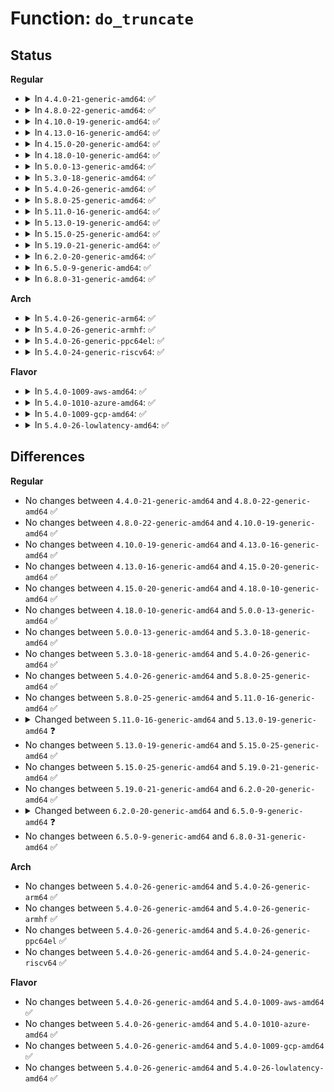 # Function: <code>do_truncate</code>

## Status
<b>Regular</b>
<ul>
<li>
<details>
<summary>In <code>4.4.0-21-generic-amd64</code>: ✅</summary>

```c
int do_truncate(struct dentry * dentry, loff_t length, unsigned int time_attrs, struct file * filp)
```

```json
{
  "name": "do_truncate",
  "collision_type": "Unique Global",
  "inline_type": "No",
  "funcs": [
    {
      "addr": 18446744071580980416,
      "name": "do_truncate",
      "external": true,
      "loc": "fs/open.c:40",
      "file": "fs/open.c",
      "inline": "seen, unknown",
      "caller_inline": [],
      "caller_func": [
        "fs/open.c:vfs_truncate",
        "fs/namei.c:path_openat",
        "fs/coredump.c:do_coredump"
      ]
    }
  ],
  "symbols": [
    {
      "addr": 18446744071580980416,
      "name": "do_truncate",
      "section": ".text",
      "bind": "STB_GLOBAL",
      "size": 186
    }
  ]
}
```
</details>
</li>
<li>
<details>
<summary>In <code>4.8.0-22-generic-amd64</code>: ✅</summary>

```c
int do_truncate(struct dentry * dentry, loff_t length, unsigned int time_attrs, struct file * filp)
```

```json
{
  "name": "do_truncate",
  "collision_type": "Unique Global",
  "inline_type": "No",
  "funcs": [
    {
      "addr": 18446744071581135536,
      "name": "do_truncate",
      "external": true,
      "loc": "fs/open.c:40",
      "file": "fs/open.c",
      "inline": "seen, unknown",
      "caller_inline": [],
      "caller_func": [
        "fs/open.c:vfs_truncate",
        "fs/namei.c:path_openat",
        "fs/coredump.c:do_coredump"
      ]
    }
  ],
  "symbols": [
    {
      "addr": 18446744071581135536,
      "name": "do_truncate",
      "section": ".text",
      "bind": "STB_GLOBAL",
      "size": 182
    }
  ]
}
```
</details>
</li>
<li>
<details>
<summary>In <code>4.10.0-19-generic-amd64</code>: ✅</summary>

```c
int do_truncate(struct dentry * dentry, loff_t length, unsigned int time_attrs, struct file * filp)
```

```json
{
  "name": "do_truncate",
  "collision_type": "Unique Global",
  "inline_type": "No",
  "funcs": [
    {
      "addr": 18446744071581210624,
      "name": "do_truncate",
      "external": true,
      "loc": "fs/open.c:40",
      "file": "fs/open.c",
      "inline": "seen, unknown",
      "caller_inline": [],
      "caller_func": [
        "fs/open.c:vfs_truncate",
        "fs/namei.c:path_openat",
        "fs/coredump.c:dump_truncate",
        "fs/coredump.c:do_coredump"
      ]
    }
  ],
  "symbols": [
    {
      "addr": 18446744071581210624,
      "name": "do_truncate",
      "section": ".text",
      "bind": "STB_GLOBAL",
      "size": 182
    }
  ]
}
```
</details>
</li>
<li>
<details>
<summary>In <code>4.13.0-16-generic-amd64</code>: ✅</summary>

```c
int do_truncate(struct dentry * dentry, loff_t length, unsigned int time_attrs, struct file * filp)
```

```json
{
  "name": "do_truncate",
  "collision_type": "Unique Global",
  "inline_type": "No",
  "funcs": [
    {
      "addr": 18446744071581256544,
      "name": "do_truncate",
      "external": true,
      "loc": "fs/open.c:40",
      "file": "fs/open.c",
      "inline": "seen, unknown",
      "caller_inline": [],
      "caller_func": [
        "fs/open.c:vfs_truncate",
        "fs/namei.c:path_openat",
        "fs/coredump.c:dump_truncate",
        "fs/coredump.c:do_coredump"
      ]
    }
  ],
  "symbols": [
    {
      "addr": 18446744071581256544,
      "name": "do_truncate",
      "section": ".text",
      "bind": "STB_GLOBAL",
      "size": 182
    }
  ]
}
```
</details>
</li>
<li>
<details>
<summary>In <code>4.15.0-20-generic-amd64</code>: ✅</summary>

```c
int do_truncate(struct dentry * dentry, loff_t length, unsigned int time_attrs, struct file * filp)
```

```json
{
  "name": "do_truncate",
  "collision_type": "Unique Global",
  "inline_type": "No",
  "funcs": [
    {
      "addr": 18446744071581395664,
      "name": "do_truncate",
      "external": true,
      "loc": "fs/open.c:40",
      "file": "fs/open.c",
      "inline": "seen, unknown",
      "caller_inline": [],
      "caller_func": [
        "fs/open.c:vfs_truncate",
        "fs/namei.c:path_openat",
        "fs/coredump.c:dump_truncate",
        "fs/coredump.c:do_coredump"
      ]
    }
  ],
  "symbols": [
    {
      "addr": 18446744071581395664,
      "name": "do_truncate",
      "section": ".text",
      "bind": "STB_GLOBAL",
      "size": 182
    }
  ]
}
```
</details>
</li>
<li>
<details>
<summary>In <code>4.18.0-10-generic-amd64</code>: ✅</summary>

```c
int do_truncate(struct dentry * dentry, loff_t length, unsigned int time_attrs, struct file * filp)
```

```json
{
  "name": "do_truncate",
  "collision_type": "Unique Global",
  "inline_type": "No",
  "funcs": [
    {
      "addr": 18446744071581550272,
      "name": "do_truncate",
      "external": true,
      "loc": "fs/open.c:40",
      "file": "fs/open.c",
      "inline": "seen, unknown",
      "caller_inline": [],
      "caller_func": [
        "fs/open.c:do_sys_ftruncate",
        "fs/open.c:vfs_truncate",
        "fs/namei.c:path_openat",
        "fs/coredump.c:dump_truncate",
        "fs/coredump.c:do_coredump"
      ]
    }
  ],
  "symbols": [
    {
      "addr": 18446744071581550272,
      "name": "do_truncate",
      "section": ".text",
      "bind": "STB_GLOBAL",
      "size": 188
    }
  ]
}
```
</details>
</li>
<li>
<details>
<summary>In <code>5.0.0-13-generic-amd64</code>: ✅</summary>

```c
int do_truncate(struct dentry * dentry, loff_t length, unsigned int time_attrs, struct file * filp)
```

```json
{
  "name": "do_truncate",
  "collision_type": "Unique Global",
  "inline_type": "No",
  "funcs": [
    {
      "addr": 18446744071581635552,
      "name": "do_truncate",
      "external": true,
      "loc": "fs/open.c:40",
      "file": "fs/open.c",
      "inline": "seen, unknown",
      "caller_inline": [],
      "caller_func": [
        "fs/open.c:do_sys_ftruncate",
        "fs/open.c:vfs_truncate",
        "fs/namei.c:path_openat",
        "fs/coredump.c:dump_truncate",
        "fs/coredump.c:do_coredump"
      ]
    }
  ],
  "symbols": [
    {
      "addr": 18446744071581635552,
      "name": "do_truncate",
      "section": ".text",
      "bind": "STB_GLOBAL",
      "size": 188
    }
  ]
}
```
</details>
</li>
<li>
<details>
<summary>In <code>5.3.0-18-generic-amd64</code>: ✅</summary>

```c
int do_truncate(struct dentry * dentry, loff_t length, unsigned int time_attrs, struct file * filp)
```

```json
{
  "name": "do_truncate",
  "collision_type": "Unique Global",
  "inline_type": "No",
  "funcs": [
    {
      "addr": 18446744071581752112,
      "name": "do_truncate",
      "external": true,
      "loc": "fs/open.c:41",
      "file": "fs/open.c",
      "inline": "seen, unknown",
      "caller_inline": [],
      "caller_func": [
        "fs/open.c:do_sys_ftruncate",
        "fs/open.c:vfs_truncate",
        "fs/namei.c:do_last",
        "fs/coredump.c:dump_truncate",
        "fs/coredump.c:do_coredump"
      ]
    }
  ],
  "symbols": [
    {
      "addr": 18446744071581752112,
      "name": "do_truncate",
      "section": ".text",
      "bind": "STB_GLOBAL",
      "size": 196
    }
  ]
}
```
</details>
</li>
<li>
<details>
<summary>In <code>5.4.0-26-generic-amd64</code>: ✅</summary>

```c
int do_truncate(struct dentry * dentry, loff_t length, unsigned int time_attrs, struct file * filp)
```

```json
{
  "name": "do_truncate",
  "collision_type": "Unique Global",
  "inline_type": "No",
  "funcs": [
    {
      "addr": 18446744071581824320,
      "name": "do_truncate",
      "external": true,
      "loc": "fs/open.c:41",
      "file": "fs/open.c",
      "inline": "seen, unknown",
      "caller_inline": [],
      "caller_func": [
        "fs/open.c:do_sys_ftruncate",
        "fs/open.c:vfs_truncate",
        "fs/namei.c:do_last",
        "fs/coredump.c:dump_truncate",
        "fs/coredump.c:do_coredump"
      ]
    }
  ],
  "symbols": [
    {
      "addr": 18446744071581824320,
      "name": "do_truncate",
      "section": ".text",
      "bind": "STB_GLOBAL",
      "size": 196
    }
  ]
}
```
</details>
</li>
<li>
<details>
<summary>In <code>5.8.0-25-generic-amd64</code>: ✅</summary>

```c
int do_truncate(struct dentry * dentry, loff_t length, unsigned int time_attrs, struct file * filp)
```

```json
{
  "name": "do_truncate",
  "collision_type": "Unique Global",
  "inline_type": "No",
  "funcs": [
    {
      "addr": 18446744071582045744,
      "name": "do_truncate",
      "external": true,
      "loc": "fs/open.c:38",
      "file": "fs/open.c",
      "inline": "seen, unknown",
      "caller_inline": [],
      "caller_func": [
        "fs/open.c:do_sys_ftruncate",
        "fs/open.c:vfs_truncate",
        "fs/namei.c:handle_truncate",
        "fs/coredump.c:dump_truncate",
        "fs/coredump.c:do_coredump"
      ]
    }
  ],
  "symbols": [
    {
      "addr": 18446744071582045744,
      "name": "do_truncate",
      "section": ".text",
      "bind": "STB_GLOBAL",
      "size": 196
    }
  ]
}
```
</details>
</li>
<li>
<details>
<summary>In <code>5.11.0-16-generic-amd64</code>: ✅</summary>

```c
int do_truncate(struct dentry * dentry, loff_t length, unsigned int time_attrs, struct file * filp)
```

```json
{
  "name": "do_truncate",
  "collision_type": "Unique Global",
  "inline_type": "No",
  "funcs": [
    {
      "addr": 18446744071582094736,
      "name": "do_truncate",
      "external": true,
      "loc": "fs/open.c:38",
      "file": "fs/open.c",
      "inline": "seen, unknown",
      "caller_inline": [],
      "caller_func": [
        "fs/open.c:do_sys_ftruncate",
        "fs/open.c:vfs_truncate",
        "fs/namei.c:handle_truncate",
        "fs/coredump.c:dump_truncate",
        "fs/coredump.c:do_coredump"
      ]
    }
  ],
  "symbols": [
    {
      "addr": 18446744071582094736,
      "name": "do_truncate",
      "section": ".text",
      "bind": "STB_GLOBAL",
      "size": 196
    }
  ]
}
```
</details>
</li>
<li>
<details>
<summary>In <code>5.13.0-19-generic-amd64</code>: ✅</summary>

```c
int do_truncate(struct user_namespace * mnt_userns, struct dentry * dentry, loff_t length, unsigned int time_attrs, struct file * filp)
```

```json
{
  "name": "do_truncate",
  "collision_type": "Unique Global",
  "inline_type": "No",
  "funcs": [
    {
      "addr": 18446744071582124944,
      "name": "do_truncate",
      "external": true,
      "loc": "fs/open.c:38",
      "file": "fs/open.c",
      "inline": "seen, unknown",
      "caller_inline": [],
      "caller_func": [
        "fs/open.c:do_sys_ftruncate",
        "fs/open.c:vfs_truncate",
        "fs/namei.c:do_open",
        "fs/coredump.c:do_coredump"
      ]
    }
  ],
  "symbols": [
    {
      "addr": 18446744071582124944,
      "name": "do_truncate",
      "section": ".text",
      "bind": "STB_GLOBAL",
      "size": 206
    }
  ]
}
```
</details>
</li>
<li>
<details>
<summary>In <code>5.15.0-25-generic-amd64</code>: ✅</summary>

```c
int do_truncate(struct user_namespace * mnt_userns, struct dentry * dentry, loff_t length, unsigned int time_attrs, struct file * filp)
```

```json
{
  "name": "do_truncate",
  "collision_type": "Unique Global",
  "inline_type": "No",
  "funcs": [
    {
      "addr": 18446744071582436400,
      "name": "do_truncate",
      "external": true,
      "loc": "fs/open.c:38",
      "file": "fs/open.c",
      "inline": "seen, unknown",
      "caller_inline": [],
      "caller_func": [
        "fs/open.c:do_sys_ftruncate",
        "fs/open.c:vfs_truncate",
        "fs/namei.c:do_open",
        "fs/coredump.c:do_coredump"
      ]
    }
  ],
  "symbols": [
    {
      "addr": 18446744071582436400,
      "name": "do_truncate",
      "section": ".text",
      "bind": "STB_GLOBAL",
      "size": 206
    }
  ]
}
```
</details>
</li>
<li>
<details>
<summary>In <code>5.19.0-21-generic-amd64</code>: ✅</summary>

```c
int do_truncate(struct user_namespace * mnt_userns, struct dentry * dentry, loff_t length, unsigned int time_attrs, struct file * filp)
```

```json
{
  "name": "do_truncate",
  "collision_type": "Unique Global",
  "inline_type": "No",
  "funcs": [
    {
      "addr": 18446744071582959504,
      "name": "do_truncate",
      "external": true,
      "loc": "fs/open.c:39",
      "file": "fs/open.c",
      "inline": "seen, unknown",
      "caller_inline": [],
      "caller_func": [
        "fs/open.c:do_sys_ftruncate",
        "fs/open.c:vfs_truncate",
        "fs/namei.c:do_open",
        "fs/coredump.c:do_coredump"
      ]
    }
  ],
  "symbols": [
    {
      "addr": 18446744071582959504,
      "name": "do_truncate",
      "section": ".text",
      "bind": "STB_GLOBAL",
      "size": 236
    }
  ]
}
```
</details>
</li>
<li>
<details>
<summary>In <code>6.2.0-20-generic-amd64</code>: ✅</summary>

```c
int do_truncate(struct user_namespace * mnt_userns, struct dentry * dentry, loff_t length, unsigned int time_attrs, struct file * filp)
```

```json
{
  "name": "do_truncate",
  "collision_type": "Unique Global",
  "inline_type": "No",
  "funcs": [
    {
      "addr": 18446744071583517888,
      "name": "do_truncate",
      "external": true,
      "loc": "fs/open.c:39",
      "file": "fs/open.c",
      "inline": "seen, unknown",
      "caller_inline": [],
      "caller_func": [
        "fs/open.c:do_sys_ftruncate",
        "fs/open.c:vfs_truncate",
        "fs/namei.c:do_open",
        "fs/coredump.c:do_coredump"
      ]
    }
  ],
  "symbols": [
    {
      "addr": 18446744071583517888,
      "name": "do_truncate",
      "section": ".text",
      "bind": "STB_GLOBAL",
      "size": 239
    }
  ]
}
```
</details>
</li>
<li>
<details>
<summary>In <code>6.5.0-9-generic-amd64</code>: ✅</summary>

```c
int do_truncate(struct mnt_idmap * idmap, struct dentry * dentry, loff_t length, unsigned int time_attrs, struct file * filp)
```

```json
{
  "name": "do_truncate",
  "collision_type": "Unique Global",
  "inline_type": "No",
  "funcs": [
    {
      "addr": 18446744071583733328,
      "name": "do_truncate",
      "external": true,
      "loc": "fs/open.c:40",
      "file": "fs/open.c",
      "inline": "seen, unknown",
      "caller_inline": [],
      "caller_func": [
        "fs/open.c:do_sys_ftruncate",
        "fs/open.c:vfs_truncate",
        "fs/namei.c:do_open",
        "fs/coredump.c:do_coredump"
      ]
    }
  ],
  "symbols": [
    {
      "addr": 18446744071583733328,
      "name": "do_truncate",
      "section": ".text",
      "bind": "STB_GLOBAL",
      "size": 239
    }
  ]
}
```
</details>
</li>
<li>
<details>
<summary>In <code>6.8.0-31-generic-amd64</code>: ✅</summary>

```c
int do_truncate(struct mnt_idmap * idmap, struct dentry * dentry, loff_t length, unsigned int time_attrs, struct file * filp)
```

```json
{
  "name": "do_truncate",
  "collision_type": "Unique Global",
  "inline_type": "No",
  "funcs": [
    {
      "addr": 18446744071583934128,
      "name": "do_truncate",
      "external": true,
      "loc": "fs/open.c:40",
      "file": "fs/open.c",
      "inline": "seen, unknown",
      "caller_inline": [],
      "caller_func": [
        "fs/open.c:do_sys_ftruncate",
        "fs/open.c:vfs_truncate",
        "fs/namei.c:do_open",
        "fs/coredump.c:do_coredump"
      ]
    }
  ],
  "symbols": [
    {
      "addr": 18446744071583934128,
      "name": "do_truncate",
      "section": ".text",
      "bind": "STB_GLOBAL",
      "size": 239
    }
  ]
}
```
</details>
</li>
</ul>
<b>Arch</b>
<ul>
<li>
<details>
<summary>In <code>5.4.0-26-generic-arm64</code>: ✅</summary>

```c
int do_truncate(struct dentry * dentry, loff_t length, unsigned int time_attrs, struct file * filp)
```

```json
{
  "name": "do_truncate",
  "collision_type": "Unique Global",
  "inline_type": "No",
  "funcs": [
    {
      "addr": 18446603336493287624,
      "name": "do_truncate",
      "external": true,
      "loc": "fs/open.c:41",
      "file": "fs/open.c",
      "inline": "seen, unknown",
      "caller_inline": [],
      "caller_func": [
        "fs/open.c:do_sys_ftruncate",
        "fs/open.c:vfs_truncate",
        "fs/namei.c:do_last",
        "fs/coredump.c:dump_truncate",
        "fs/coredump.c:do_coredump"
      ]
    }
  ],
  "symbols": [
    {
      "addr": 18446603336493287624,
      "name": "do_truncate",
      "section": ".text",
      "bind": "STB_GLOBAL",
      "size": 240
    }
  ]
}
```
</details>
</li>
<li>
<details>
<summary>In <code>5.4.0-26-generic-armhf</code>: ✅</summary>

```c
int do_truncate(struct dentry * dentry, loff_t length, unsigned int time_attrs, struct file * filp)
```

```json
{
  "name": "do_truncate",
  "collision_type": "Unique Global",
  "inline_type": "No",
  "funcs": [
    {
      "addr": 3226891032,
      "name": "do_truncate",
      "external": true,
      "loc": "fs/open.c:41",
      "file": "fs/open.c",
      "inline": "seen, unknown",
      "caller_inline": [],
      "caller_func": [
        "fs/open.c:do_sys_ftruncate",
        "fs/open.c:vfs_truncate",
        "fs/namei.c:do_last",
        "fs/coredump.c:dump_truncate",
        "fs/coredump.c:do_coredump"
      ]
    }
  ],
  "symbols": [
    {
      "addr": 3226891032,
      "name": "do_truncate",
      "section": ".text",
      "bind": "STB_GLOBAL",
      "size": 228
    }
  ]
}
```
</details>
</li>
<li>
<details>
<summary>In <code>5.4.0-26-generic-ppc64el</code>: ✅</summary>

```c
int do_truncate(struct dentry * dentry, loff_t length, unsigned int time_attrs, struct file * filp)
```

```json
{
  "name": "do_truncate",
  "collision_type": "Unique Global",
  "inline_type": "No",
  "funcs": [
    {
      "addr": 13835058055286823696,
      "name": "do_truncate",
      "external": true,
      "loc": "fs/open.c:41",
      "file": "fs/open.c",
      "inline": "seen, unknown",
      "caller_inline": [],
      "caller_func": [
        "fs/open.c:do_sys_ftruncate",
        "fs/open.c:vfs_truncate",
        "fs/namei.c:do_last",
        "fs/coredump.c:dump_truncate",
        "fs/coredump.c:do_coredump"
      ]
    }
  ],
  "symbols": [
    {
      "addr": 13835058055286823696,
      "name": "do_truncate",
      "section": ".text",
      "bind": "STB_GLOBAL",
      "size": 316
    }
  ]
}
```
</details>
</li>
<li>
<details>
<summary>In <code>5.4.0-24-generic-riscv64</code>: ✅</summary>

```c
int do_truncate(struct dentry * dentry, loff_t length, unsigned int time_attrs, struct file * filp)
```

```json
{
  "name": "do_truncate",
  "collision_type": "Unique Global",
  "inline_type": "No",
  "funcs": [
    {
      "addr": 18446743936273035100,
      "name": "do_truncate",
      "external": true,
      "loc": "fs/open.c:41",
      "file": "fs/open.c",
      "inline": "seen, unknown",
      "caller_inline": [],
      "caller_func": [
        "fs/open.c:do_sys_ftruncate",
        "fs/open.c:vfs_truncate",
        "fs/namei.c:do_last",
        "fs/coredump.c:dump_truncate",
        "fs/coredump.c:do_coredump"
      ]
    }
  ],
  "symbols": [
    {
      "addr": 18446743936273035100,
      "name": "do_truncate",
      "section": ".text",
      "bind": "STB_GLOBAL",
      "size": 172
    }
  ]
}
```
</details>
</li>
</ul>
<b>Flavor</b>
<ul>
<li>
<details>
<summary>In <code>5.4.0-1009-aws-amd64</code>: ✅</summary>

```c
int do_truncate(struct dentry * dentry, loff_t length, unsigned int time_attrs, struct file * filp)
```

```json
{
  "name": "do_truncate",
  "collision_type": "Unique Global",
  "inline_type": "No",
  "funcs": [
    {
      "addr": 18446744071581793056,
      "name": "do_truncate",
      "external": true,
      "loc": "fs/open.c:41",
      "file": "fs/open.c",
      "inline": "seen, unknown",
      "caller_inline": [],
      "caller_func": [
        "fs/open.c:do_sys_ftruncate",
        "fs/open.c:vfs_truncate",
        "fs/namei.c:do_last",
        "fs/coredump.c:dump_truncate",
        "fs/coredump.c:do_coredump"
      ]
    }
  ],
  "symbols": [
    {
      "addr": 18446744071581793056,
      "name": "do_truncate",
      "section": ".text",
      "bind": "STB_GLOBAL",
      "size": 196
    }
  ]
}
```
</details>
</li>
<li>
<details>
<summary>In <code>5.4.0-1010-azure-amd64</code>: ✅</summary>

```c
int do_truncate(struct dentry * dentry, loff_t length, unsigned int time_attrs, struct file * filp)
```

```json
{
  "name": "do_truncate",
  "collision_type": "Unique Global",
  "inline_type": "No",
  "funcs": [
    {
      "addr": 18446744071581730720,
      "name": "do_truncate",
      "external": true,
      "loc": "fs/open.c:41",
      "file": "fs/open.c",
      "inline": "seen, unknown",
      "caller_inline": [],
      "caller_func": [
        "fs/open.c:do_sys_ftruncate",
        "fs/open.c:vfs_truncate",
        "fs/namei.c:do_last",
        "fs/coredump.c:dump_truncate",
        "fs/coredump.c:do_coredump"
      ]
    }
  ],
  "symbols": [
    {
      "addr": 18446744071581730720,
      "name": "do_truncate",
      "section": ".text",
      "bind": "STB_GLOBAL",
      "size": 196
    }
  ]
}
```
</details>
</li>
<li>
<details>
<summary>In <code>5.4.0-1009-gcp-amd64</code>: ✅</summary>

```c
int do_truncate(struct dentry * dentry, loff_t length, unsigned int time_attrs, struct file * filp)
```

```json
{
  "name": "do_truncate",
  "collision_type": "Unique Global",
  "inline_type": "No",
  "funcs": [
    {
      "addr": 18446744071581784368,
      "name": "do_truncate",
      "external": true,
      "loc": "fs/open.c:41",
      "file": "fs/open.c",
      "inline": "seen, unknown",
      "caller_inline": [],
      "caller_func": [
        "fs/open.c:do_sys_ftruncate",
        "fs/open.c:vfs_truncate",
        "fs/namei.c:do_last",
        "fs/coredump.c:dump_truncate",
        "fs/coredump.c:do_coredump"
      ]
    }
  ],
  "symbols": [
    {
      "addr": 18446744071581784368,
      "name": "do_truncate",
      "section": ".text",
      "bind": "STB_GLOBAL",
      "size": 196
    }
  ]
}
```
</details>
</li>
<li>
<details>
<summary>In <code>5.4.0-26-lowlatency-amd64</code>: ✅</summary>

```c
int do_truncate(struct dentry * dentry, loff_t length, unsigned int time_attrs, struct file * filp)
```

```json
{
  "name": "do_truncate",
  "collision_type": "Unique Global",
  "inline_type": "No",
  "funcs": [
    {
      "addr": 18446744071581853504,
      "name": "do_truncate",
      "external": true,
      "loc": "fs/open.c:41",
      "file": "fs/open.c",
      "inline": "seen, unknown",
      "caller_inline": [],
      "caller_func": [
        "fs/open.c:do_sys_ftruncate",
        "fs/open.c:vfs_truncate",
        "fs/namei.c:do_last",
        "fs/coredump.c:dump_truncate",
        "fs/coredump.c:do_coredump"
      ]
    }
  ],
  "symbols": [
    {
      "addr": 18446744071581853504,
      "name": "do_truncate",
      "section": ".text",
      "bind": "STB_GLOBAL",
      "size": 196
    }
  ]
}
```
</details>
</li>
</ul>

## Differences
<b>Regular</b>
<ul>
<li>
No changes between <code>4.4.0-21-generic-amd64</code> and <code>4.8.0-22-generic-amd64</code> ✅
</li>
<li>
No changes between <code>4.8.0-22-generic-amd64</code> and <code>4.10.0-19-generic-amd64</code> ✅
</li>
<li>
No changes between <code>4.10.0-19-generic-amd64</code> and <code>4.13.0-16-generic-amd64</code> ✅
</li>
<li>
No changes between <code>4.13.0-16-generic-amd64</code> and <code>4.15.0-20-generic-amd64</code> ✅
</li>
<li>
No changes between <code>4.15.0-20-generic-amd64</code> and <code>4.18.0-10-generic-amd64</code> ✅
</li>
<li>
No changes between <code>4.18.0-10-generic-amd64</code> and <code>5.0.0-13-generic-amd64</code> ✅
</li>
<li>
No changes between <code>5.0.0-13-generic-amd64</code> and <code>5.3.0-18-generic-amd64</code> ✅
</li>
<li>
No changes between <code>5.3.0-18-generic-amd64</code> and <code>5.4.0-26-generic-amd64</code> ✅
</li>
<li>
No changes between <code>5.4.0-26-generic-amd64</code> and <code>5.8.0-25-generic-amd64</code> ✅
</li>
<li>
No changes between <code>5.8.0-25-generic-amd64</code> and <code>5.11.0-16-generic-amd64</code> ✅
</li>
<li>
<details>
<summary>Changed between <code>5.11.0-16-generic-amd64</code> and <code>5.13.0-19-generic-amd64</code> ❓</summary>
<ul>
<li>
<b>Param added. </b>
<code>struct user_namespace * mnt_userns</code>
</li>
<li>
<b>Param reordered. </b>
<code>dentry, length, time_attrs, filp</code> ➡️ <code>mnt_userns, dentry, length, time_attrs, filp</code>
</li>
</ul>
</details>
</li>
<li>
No changes between <code>5.13.0-19-generic-amd64</code> and <code>5.15.0-25-generic-amd64</code> ✅
</li>
<li>
No changes between <code>5.15.0-25-generic-amd64</code> and <code>5.19.0-21-generic-amd64</code> ✅
</li>
<li>
No changes between <code>5.19.0-21-generic-amd64</code> and <code>6.2.0-20-generic-amd64</code> ✅
</li>
<li>
<details>
<summary>Changed between <code>6.2.0-20-generic-amd64</code> and <code>6.5.0-9-generic-amd64</code> ❓</summary>
<ul>
<li>
<b>Param added. </b>
<code>struct mnt_idmap * idmap</code>
</li>
<li>
<b>Param removed. </b>
<code>struct user_namespace * mnt_userns</code>
</li>
</ul>
</details>
</li>
<li>
No changes between <code>6.5.0-9-generic-amd64</code> and <code>6.8.0-31-generic-amd64</code> ✅
</li>
</ul>
<b>Arch</b>
<ul>
<li>
No changes between <code>5.4.0-26-generic-amd64</code> and <code>5.4.0-26-generic-arm64</code> ✅
</li>
<li>
No changes between <code>5.4.0-26-generic-amd64</code> and <code>5.4.0-26-generic-armhf</code> ✅
</li>
<li>
No changes between <code>5.4.0-26-generic-amd64</code> and <code>5.4.0-26-generic-ppc64el</code> ✅
</li>
<li>
No changes between <code>5.4.0-26-generic-amd64</code> and <code>5.4.0-24-generic-riscv64</code> ✅
</li>
</ul>
<b>Flavor</b>
<ul>
<li>
No changes between <code>5.4.0-26-generic-amd64</code> and <code>5.4.0-1009-aws-amd64</code> ✅
</li>
<li>
No changes between <code>5.4.0-26-generic-amd64</code> and <code>5.4.0-1010-azure-amd64</code> ✅
</li>
<li>
No changes between <code>5.4.0-26-generic-amd64</code> and <code>5.4.0-1009-gcp-amd64</code> ✅
</li>
<li>
No changes between <code>5.4.0-26-generic-amd64</code> and <code>5.4.0-26-lowlatency-amd64</code> ✅
</li>
</ul>
